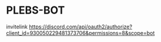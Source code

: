 # PLEBS-BOT
invitelink
https://discord.com/api/oauth2/authorize?client_id=930050229481373706&permissions=8&scope=bot
